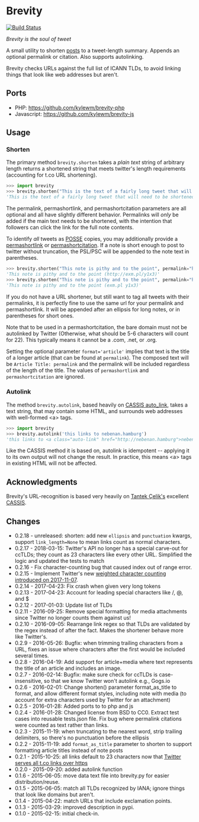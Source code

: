 # Brevity

[![Build Status](https://travis-ci.org/kylewm/brevity.svg)](https://travis-ci.org/kylewm/brevity)

*Brevity is the soul of tweet*

A small utility to shorten [posts](https://indiewebcamp.com/note) to a
tweet-length summary. Appends an optional permalink or citation. Also
supports autolinking.

Brevity checks URLs against the full list of ICANN TLDs, to avoid
linking things that look like web addresses but aren't.

## Ports

- PHP: https://github.com/kylewm/brevity-php
- Javascript: https://github.com/kylewm/brevity-js

## Usage

### Shorten

The primary method `brevity.shorten` takes a *plain text* string of
arbitrary length returns a shortened string that meets twitter's length
requirements (accounting for t.co URL shortening).

```python
>>> import brevity
>>> brevity.shorten("This is the text of a fairly long tweet that will need to be shortened before we can post it to twitter. Since it is longer than 280 characters, it will also include an ellipsis and link to the original note. 123567890 123567890 123567890 123567890 123567890 123567890 123567890 123567890", permalink="http://example.com/2015/03/fairly-long-note")
'This is the text of a fairly long tweet that will need to be shortened before we can post it to twitter. Since it is longer than 280 characters, it will also include an ellipsis and link to the original note. 123567890 123567890 123567890 123567890… http://example.com/2015/03/fairly-long-note'
```

The permalink, permashortlink, and permashortcitation parameters are all
optional and all have slightly different behavior. Permalinks will
*only* be added if the main text needs to be shortened, with the
intention that followers can click the link for the full note contents.

To identify *all* tweets as [POSSE](https://indiewebcamp.com/POSSE)
copies, you may additionally provide a
[permashortlink](https://indiewebcamp.com/permashortlink) or
[permashortcitation](https://indiewebcamp.com/permashortcitation). If a
note is short enough to post to twitter without truncation, the PSL/PSC
will be appended to the note text in parentheses.

```python
>>> brevity.shorten("This note is pithy and to the point", permalink="http://example.com/2015/03/to-the-point", permashortlink="http://exm.pl/y1x3")
'This note is pithy and to the point (http://exm.pl/y1x3)'
>>> brevity.shorten("This note is pithy and to the point", permalink="http://example.com/2015/03/to-the-point", permashortcitation="exm.pl y1x3")
'This note is pithy and to the point (exm.pl y1x3)'
```

If you do not have a URL shortener, but still want to tag all tweets
with their permalinks, it is perfectly fine to use the same url for your
permalink and permashortlink. It will be appended after an ellipsis for
long notes, or in parentheses for short ones.

Note that to be used in a permashortcitation, the bare domain must not
be autolinked by Twitter (Otherwise, what should be 5-6 characters will
count for 22). This typically means it cannot be a .com, .net, or .org.

Setting the optional parameter `format='article'` implies that
text is the title of a longer article (that can be found at
`permalink`). The composed text will be `Article Title: permalink` and
the permalink will be included regardless of the length of the title.
The values of `permashortlink` and `permashortcitation` are ignored.

### Autolink

The method `brevity.autolink`, based heavily on
[CASSIS auto_link](https://github.com/tantek/cassis/), takes a text
string, that may contain some HTML, and surrounds web addresses with
well-formed &lt;a> tags.

```python
>>> import brevity
>>> brevity.autolink('this links to nebenan.hamburg')
'this links to <a class="auto-link" href="http://nebenan.hamburg">nebenan.hamburg</a>'
```

Like the CASSIS method it is based on, autolink is idempotent --
applying it to its own output will not change the result. In practice,
this means &lt;a> tags in existing HTML will not be affected.

## Acknowledgments

Brevity's URL-recognition is based very heavily on
[Tantek Çelik's](http://tantek.com) excellent
[CASSIS](http://cassisjs.org).

## Changes
- 0.2.18 - unreleased: shorten: add new `ellipsis` and `punctuation` kwargs,
  support `link_length=None` to mean links count as normal characters.
- 0.2.17 - 2018-03-15: Twitter's API no longer has a special carve-out for
  ccTLDs; they count as 23 characters like every other URL. Simplified the
  logic and updated the tests to match
- 0.2.16 - Fix character-counting bug that caused index out of range error.
- 0.2.15 - Implement Twitter's new
  [weighted character counting][tw-text] [introduced on 2017-11-07][280].
- 0.2.14 - 2017-04-23: Fix crash when given very long tokens
- 0.2.13 - 2017-04-23: Account for leading special characters like /, @, and $
- 0.2.12 - 2017-01-03: Update list of TLDs
- 0.2.11 - 2016-09-25: Remove special formatting for media attachments
  since Twitter no longer counts them against us!
- 0.2.10 - 2016-09-05: Rearrange link regex so that TLDs
  are validated by the regex instead of after the fact. Makes
  the shortener behave more like Twitter's.
- 0.2.9 - 2016-05-26: Bugfix: when trimming trailing characters
  from a URL, fixes an issue where characters after the first
  would be included several times.
- 0.2.8 - 2016-04-19: Add support for article+media where text
  represents the title of an article and includes an image.
- 0.2.7 - 2016-02-14: Bugfix: make sure check for ccTLDs is
  case-insensitive, so that we know Twitter won't autolink e.g.,
  Gogs.io
- 0.2.6 - 2016-02-01: Change shorten() parameter format_as_title to
  format, and allow different format styles, including note with media
  (to account for extra characters used by Twitter for an attachment)
- 0.2.5 - 2016-01-28: Added ports to to php and js
- 0.2.4 - 2016-01-28: Changed license from BSD to CC0. Extract test
  cases into reusable tests.json file. Fix bug where permalink
  citations were counted as text rather than links.
- 0.2.3 - 2015-11-19: when truncating to the nearest word, strip
  trailing delimiters, so there's no punctuation before the ellipsis
- 0.2.2 - 2015-11-19: add `format_as_title` parameter to shorten
  to support formatting article titles instead of note posts
- 0.2.1 - 2015-10-25: all links default to 23 characters now that
  [Twitter serves all t.co links over https][t.co-https]
- 0.2.0 - 2015-09-20: added autolink function
- 0.1.6 - 2015-06-05: move data text file into brevity.py for easier
  distribution/reuse.
- 0.1.5 - 2015-06-05: match all TLDs recognized by IANA; ignore
  things that look like domains but aren't.
- 0.1.4 - 2015-04-22: match URLs that include exclamation points.
- 0.1.3 - 2015-03-29: improved description in pypi.
- 0.1.0 - 2015-02-15: initial check-in.


[t.co-https]: https://twittercommunity.com/t/moving-t-co-to-https-only-for-new-links/52380
[tw-text]: https://developer.twitter.com/en/docs/developer-utilities/twitter-text
[280]: https://twittercommunity.com/t/updating-the-character-limit-and-the-twitter-text-library/96425
